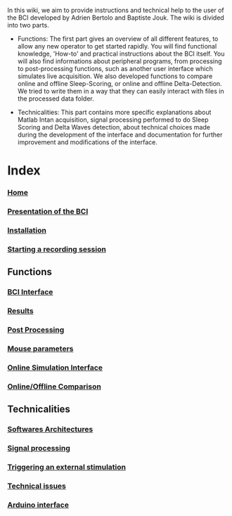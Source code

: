 In this wiki, we aim to provide instructions and technical help to the user of the BCI developed by Adrien Bertolo and Baptiste Jouk.
The wiki is divided into two parts.

* Functions: The first part gives an overview of all different features, to allow any new operator to get started rapidly. You will find functional knowledge, 'How-to' and practical instructions about the BCI itself. You will also find informations about peripheral programs, from processing to post-processing functions, such as another user interface which simulates live acquisition. We also developed functions to compare online and offline Sleep-Scoring, or online and offline Delta-Detection. We tried to write them in a way that they can easily interact with files in the processed data folder.
 
* Technicalities: This part contains more specific explanations about Matlab Intan acquisition, signal processing performed to do Sleep Scoring and Delta Waves detection, about technical choices made during the development of the interface and documentation for further improvement and modifications of the interface.

# Index
### [Home](https://github.com/MobsLab/DeltaFeedBack/wiki/Home)
### [Presentation of the BCI](https://github.com/MobsLab/DeltaFeedBack/wiki/Presentation-of-the-BCI)
### [Installation](https://github.com/MobsLab/DeltaFeedBack/wiki/Installing-the-BCI-on-a-new-computer)
### [Starting a recording session](https://github.com/MobsLab/DeltaFeedBack/wiki/Starting-a-recording-session)
## Functions
### [BCI Interface](https://github.com/MobsLab/DeltaFeedBack/wiki/BCI-Interface)
### [Results](https://github.com/MobsLab/DeltaFeedBack/wiki/Results)
### [Post Processing](https://github.com/MobsLab/DeltaFeedBack/wiki/Post-processing)
### [Mouse parameters](https://github.com/MobsLab/DeltaFeedBack/wiki/Mouse-parameters)
### [Online Simulation Interface](https://github.com/MobsLab/DeltaFeedBack/wiki/Online-Simulation-Interface)
### [Online/Offline Comparison](https://github.com/MobsLab/DeltaFeedBack/wiki/Online-Offline-Comparison)
## Technicalities
### [Softwares Architectures](https://github.com/MobsLab/DeltaFeedBack/wiki/Softwares-Architectures)
### [Signal processing](https://github.com/MobsLab/DeltaFeedBack/wiki/Signal-processing)
### [Triggering an external stimulation](https://github.com/MobsLab/DeltaFeedBack/wiki/Triggering-an-external-stimulation)
### [Technical issues](https://github.com/MobsLab/DeltaFeedBack/wiki/Technical-issues)
### [Arduino interface](https://github.com/MobsLab/DeltaFeedBack/wiki/Arduino-interface)